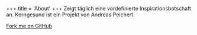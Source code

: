 +++
title = 'About'
+++
Zeigt täglich eine vordefinierte Inspirationsbotschaft an. Kerngesund ist ein Projekt von Andreas Peichert.

[Fork me on GitHub](https://github.com/admirableadmin/inspiration-of-the-day)
